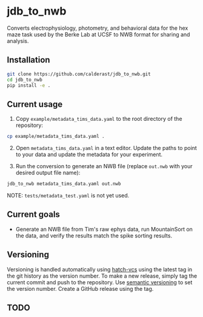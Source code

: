 # jdb_to_nwb
Converts electrophysiology, photometry, and behavioral data for the hex maze task used by the Berke Lab at UCSF to NWB format for sharing and analysis.

## Installation

```bash
git clone https://github.com/calderast/jdb_to_nwb.git
cd jdb_to_nwb
pip install -e .
```

## Current usage

1. Copy `example/metadata_tims_data.yaml` to the root directory of the repository:
```bash
cp example/metadata_tims_data.yaml .
```

2. Open `metadata_tims_data.yaml` in a text editor. Update the paths to point to your data and update the metadata for your experiment.

3. Run the conversion to generate an NWB file (replace `out.nwb` with your desired output file name):
```bash
jdb_to_nwb metadata_tims_data.yaml out.nwb
```

NOTE: `tests/metadata_test.yaml` is not yet used.

## Current goals

- Generate an NWB file from Tim's raw ephys data, run MountainSort on the data, and verify the results match the spike sorting results.

## Versioning

Versioning is handled automatically using [hatch-vcs](https://github.com/ofek/hatch-vcs) using the latest
tag in the git history as the version number. To make a new release, simply tag the current commit and 
push to the repository. Use [semantic versioning](https://semver.org/) to set the version number.
Create a GitHub release using the tag.

## TODO
